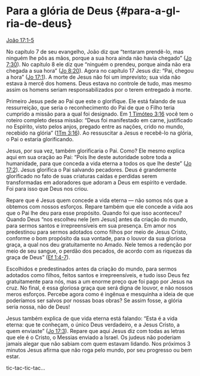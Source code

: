 # Para a glória de Deus {#para-a-gl-ria-de-deus}

[João 17:1-5](http://bibliaonline.com.br/acf/jo/17/1-5)

No capítulo 7 de seu evangelho, João diz que “tentaram prendê-lo, mas ninguém lhe pôs as mãos, porque a sua hora ainda não havia chegado” ([Jo 7:30](http://bibliaonline.com.br/acf/jo/7/30)). No capítulo 8 ele diz que “ninguém o prendeu, porque ainda não era chegada a sua hora” ([Jo 8:20](http://bibliaonline.com.br/acf/jo/8/20)). Agora no capítulo 17 Jesus diz: “Pai, chegou a hora” ([Jo 17:1](http://bibliaonline.com.br/acf/jo/17/1)). A morte de Jesus não foi um imprevisto; sua vida não estava à mercê dos homens. Deus estava no controle de tudo, mas mesmo assim os homens seriam responsabilizados por o terem entregado à morte.

Primeiro Jesus pede ao Pai que este o glorifique. Ele está falando de sua ressurreição, que seria o reconhecimento do Pai de que o Filho teria cumprido a missão para a qual foi designado. Em [1 Timóteo 3:16](http://bibliaonline.com.br/acf/1tm/3/16) você tem o roteiro completo dessa missão: “Deus foi manifestado em carne, justificado no Espírito, visto pelos anjos, pregado entre as nações, crido no mundo, recebido na glória” ([1Tm 3:16](http://bibliaonline.com.br/acf/1tm/3/16)). Ao ressuscitar a Jesus e recebê-lo na glória, o Pai o estaria glorificando.

Jesus, por sua vez, também glorificaria o Pai. Como? Ele mesmo explica aqui em sua oração ao Pai: “Pois lhe deste autoridade sobre toda a humanidade, para que conceda a vida eterna a todos os que lhe deste” ([Jo 17:2](http://bibliaonline.com.br/acf/jo/17/2)). Jesus glorifica o Pai salvando pecadores. Deus é grandemente glorificado no fato de suas criaturas caídas e perdidas serem transformadas em adoradores que adoram a Deus em espírito e verdade. Foi para isso que Deus nos criou.

Repare que é Jesus quem concede a vida eterna — não somos nós que a obtemos com nossos esforços. Repare também que ele concede a vida aos que o Pai lhe deu para esse propósito. Quando foi que isso aconteceu? Quando Deus “nos escolheu nele [em Jesus] antes da criação do mundo, para sermos santos e irrepreensíveis em sua presença. Em amor nos predestinou para sermos adotados como filhos por meio de Jesus Cristo, conforme o bom propósito da sua vontade, para o louvor da sua gloriosa graça, a qual nos deu gratuitamente no Amado. Nele temos a redenção por meio de seu sangue, o perdão dos pecados, de acordo com as riquezas da graça de Deus” ([Ef 1:4-7](http://bibliaonline.com.br/acf/ef/1/4-7)).

Escolhidos e predestinados antes da criação do mundo, para sermos adotados como filhos, feitos santos e irrepreensíveis, e tudo isso Deus fez gratuitamente para nós, mas a um enorme preço que foi pago por Jesus na cruz. No final, é essa gloriosa graça que será digna de louvor, e não nossos meros esforços. Percebe agora como é ingênua e mesquinha a ideia de que poderíamos ser salvos por nossas boas obras? Se assim fosse, a glória seria nossa, não de Deus!

Jesus também explica de que vida eterna está falando: “Esta é a vida eterna: que te conheçam, o único Deus verdadeiro, e a Jesus Cristo, a quem enviaste” ([Jo 17:3](http://bibliaonline.com.br/acf/jo/17/3)). Repare que aqui Jesus diz com todas as letras que ele é o Cristo, o Messias enviado a Israel. Os judeus não poderiam jamais alegar que não sabiam com quem estavam lidando. Nos próximos 3 minutos Jesus afirma que não roga pelo mundo, por seu progresso ou bem estar.

tic-tac-tic-tac...